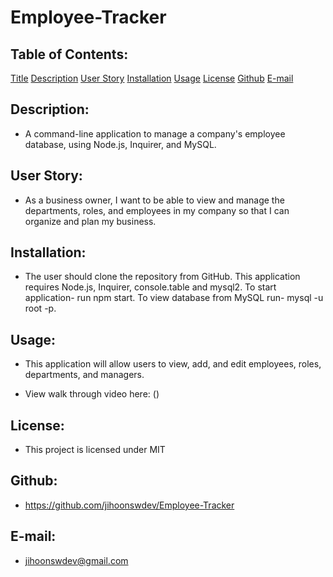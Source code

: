 # Employee-Tracker

## Table of Contents:
  [Title](#Title)
  [Description](#Description)
  [User Story](#UserStory)
  [Installation](#Installation)
  [Usage](#Usage)
  [License](#License)
  [Github](#Github)
  [E-mail](#E-mail)

## Description:
* A command-line application to manage a company's employee database, using Node.js, Inquirer, and MySQL.

## User Story:
* As a business owner, I want to be able to view and manage the departments, roles, and employees in my company so that I can organize and plan my business.

## Installation:
* The user should clone the repository from GitHub. This application requires Node.js, Inquirer, console.table and mysql2. To start application- run npm start. To view database from MySQL run- mysql -u root -p.

## Usage:
* This application will allow users to view, add, and edit employees, roles, departments, and managers.

* View walk through video here: ()

## License:
* This project is licensed under MIT 

## Github:
* https://github.com/jihoonswdev/Employee-Tracker

## E-mail:
* jihoonswdev@gmail.com